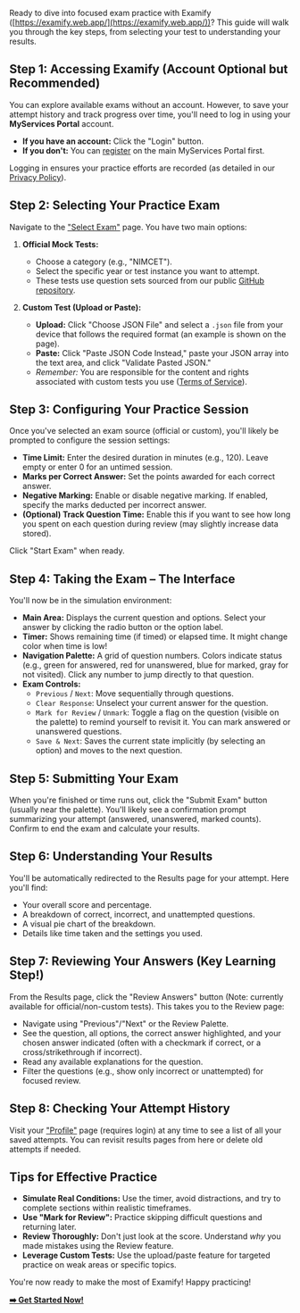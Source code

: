 Ready to dive into focused exam practice with Examify ([https://examify.web.app/](https://examify.web.app/))? This guide will walk you through the key steps, from selecting your test to understanding your results.

## Step 1: Accessing Examify (Account Optional but Recommended)

You can explore available exams without an account. However, to save your attempt history and track progress over time, you'll need to log in using your **MyServices Portal** account.

*   **If you have an account:** Click the "Login" button.
*   **If you don't:** You can [register](https://bcaexamprep.web.app/register) on the main MyServices Portal first.

Logging in ensures your practice efforts are recorded (as detailed in our [Privacy Policy](/privacy-policy)).

## Step 2: Selecting Your Practice Exam

Navigate to the ["Select Exam"](https://examify.web.app/select-exam) page. You have two main options:

1.  **Official Mock Tests:**
    *   Choose a category (e.g., "NIMCET").
    *   Select the specific year or test instance you want to attempt.
    *   These tests use question sets sourced from our public [GitHub repository](https://github.com/Samkarya/online-exam-questions).

2.  **Custom Test (Upload or Paste):**
    *   **Upload:** Click "Choose JSON File" and select a `.json` file from your device that follows the required format (an example is shown on the page).
    *   **Paste:** Click "Paste JSON Code Instead," paste your JSON array into the text area, and click "Validate Pasted JSON."
    *   *Remember:* You are responsible for the content and rights associated with custom tests you use ([Terms of Service](/terms-of-service)).

## Step 3: Configuring Your Practice Session

Once you've selected an exam source (official or custom), you'll likely be prompted to configure the session settings:

*   **Time Limit:** Enter the desired duration in minutes (e.g., 120). Leave empty or enter 0 for an untimed session.
*   **Marks per Correct Answer:** Set the points awarded for each correct answer.
*   **Negative Marking:** Enable or disable negative marking. If enabled, specify the marks deducted per incorrect answer.
*   **(Optional) Track Question Time:** Enable this if you want to see how long you spent on each question during review (may slightly increase data stored).

Click "Start Exam" when ready.

## Step 4: Taking the Exam – The Interface

You'll now be in the simulation environment:

*   **Main Area:** Displays the current question and options. Select your answer by clicking the radio button or the option label.
*   **Timer:** Shows remaining time (if timed) or elapsed time. It might change color when time is low!
*   **Navigation Palette:** A grid of question numbers. Colors indicate status (e.g., green for answered, red for unanswered, blue for marked, gray for not visited). Click any number to jump directly to that question.
*   **Exam Controls:**
    *   `Previous` / `Next`: Move sequentially through questions.
    *   `Clear Response`: Unselect your current answer for the question.
    *   `Mark for Review` / `Unmark`: Toggle a flag on the question (visible on the palette) to remind yourself to revisit it. You can mark answered or unanswered questions.
    *   `Save & Next`: Saves the current state implicitly (by selecting an option) and moves to the next question.

## Step 5: Submitting Your Exam

When you're finished or time runs out, click the "Submit Exam" button (usually near the palette). You'll likely see a confirmation prompt summarizing your attempt (answered, unanswered, marked counts). Confirm to end the exam and calculate your results.

## Step 6: Understanding Your Results

You'll be automatically redirected to the Results page for your attempt. Here you'll find:

*   Your overall score and percentage.
*   A breakdown of correct, incorrect, and unattempted questions.
*   A visual pie chart of the breakdown.
*   Details like time taken and the settings you used.

## Step 7: Reviewing Your Answers (Key Learning Step!)

From the Results page, click the "Review Answers" button (Note: currently available for official/non-custom tests). This takes you to the Review page:

*   Navigate using "Previous"/"Next" or the Review Palette.
*   See the question, all options, the correct answer highlighted, and your chosen answer indicated (often with a checkmark if correct, or a cross/strikethrough if incorrect).
*   Read any available explanations for the question.
*   Filter the questions (e.g., show only incorrect or unattempted) for focused review.

## Step 8: Checking Your Attempt History

Visit your ["Profile"](/profile) page (requires login) at any time to see a list of all your saved attempts. You can revisit results pages from here or delete old attempts if needed.

## Tips for Effective Practice

*   **Simulate Real Conditions:** Use the timer, avoid distractions, and try to complete sections within realistic timeframes.
*   **Use "Mark for Review":** Practice skipping difficult questions and returning later.
*   **Review Thoroughly:** Don't just look at the score. Understand *why* you made mistakes using the Review feature.
*   **Leverage Custom Tests:** Use the upload/paste feature for targeted practice on weak areas or specific topics.

You're now ready to make the most of Examify! Happy practicing!

[**➡️ Get Started Now!**](https://examify.web.app/select-exam)
